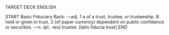 TARGET DECK
ENGLISH

START
Basic
Fiduciary
Back: —adj. 1 a of a trust, trustee, or trusteeship. B held or given in trust. 2 (of paper currency) dependent on public confidence or securities. —n. (pl. -ies) trustee. [latin fiducia trust]
END

